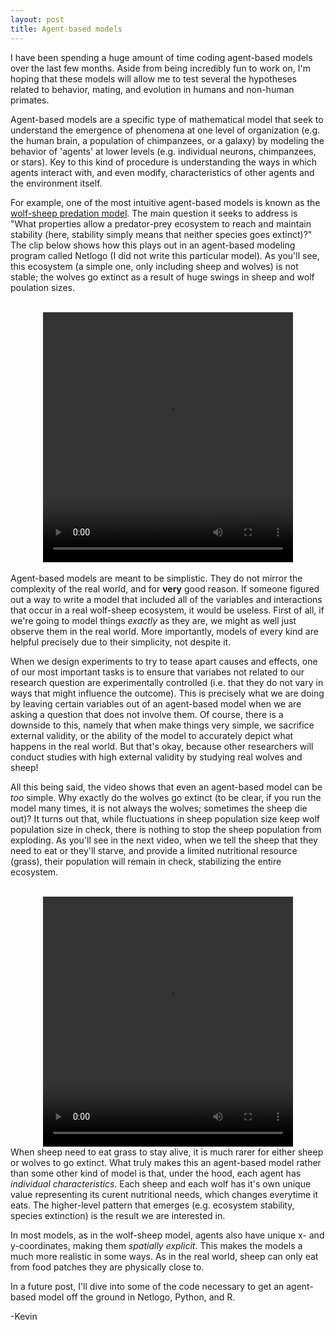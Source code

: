```yaml
---
layout: post
title: Agent-based models
---
```

<div style="text-align: left">
I have been spending a huge amount of time coding agent-based models over the last few months. Aside from being incredibly fun to work on, I'm hoping that these models will allow me to test several the hypotheses related to behavior, mating, and evolution in humans and non-human primates.

Agent-based models are a specific type of mathematical model that seek to understand the emergence of phenomena at one level of organization (e.g. the human brain, a population of chimpanzees, or a galaxy) by modeling the behavior of 'agents' at lower levels (e.g. individual neurons, chimpanzees, or stars). Key to this kind of procedure is understanding the ways in which agents interact with, and even modify, characteristics of other agents and the environment itself.

For example, one of the most intuitive agent-based models is known as the <a href="https://ccl.northwestern.edu/netlogo/models/WolfSheepPredation">wolf-sheep predation model</a>. The main question it seeks to address is "What properties allow a predator-prey ecosystem to reach and maintain stability (here, stability simply means that neither species goes extinct)?" The clip below shows how this plays out in an agent-based modeling program called Netlogo (I did not write this particular model). As you'll see, this ecosystem (a simple one, only including sheep and wolves) is not stable; the wolves go extinct as a result of huge swings in sheep and wolf poulation sizes.
</div>

<br>

<div style="text-align: center">
<video width="400" height="400" style="margin:0 auto" controls>
  <source src="/images/IMG_7462.mov" type="video/mp4">
</video>
</div>

<br>

<div style="text-align: left">
Agent-based models are meant to be simplistic. They do not mirror the complexity of the real world, and for <b>very</b> good reason. If someone figured out a way to write a model that included all of the variables and interactions that occur in a real wolf-sheep ecosystem, it would be useless. First of all, if we're going to model things <i>exactly</i> as they are, we might as well just observe them in the real world. More importantly, models of every kind are helpful precisely due to their simplicity, not despite it.

When we design experiments to try to tease apart causes and effects, one of our most important tasks is to ensure that variabes not related to our research question are experimentally controlled (i.e. that they do not vary in ways that might influence the outcome). This is precisely what we are doing by leaving certain variables out of an agent-based model when we are asking a question that does not involve them. Of course, there is a downside to this, namely that when make things very simple, we sacrifice external validity, or the ability of the model to accurately depict what happens in the real world. But that's okay, because other researchers will conduct studies with high external validity by studying real wolves and sheep!

All this being said, the video shows that even an agent-based model can be <i>too</i> simple. Why exactly do the wolves go extinct (to be clear, if you run the model many times, it is not always the wolves; sometimes the sheep die out)? It turns out that, while fluctuations in sheep population size keep wolf population size in check, there is nothing to stop the sheep population from exploding. As you'll see in the next video, when we tell the sheep that they need to eat or they'll starve, and provide a limited nutritional resource (grass), their population will remain in check, stabilizing the entire ecosystem.
</div>

<br>

<div style="text-align: center">
<video width="400" height="400" style="margin:0 auto" controls>
  <source src="/images/IMG_7464.mov" type="video/mp4">
</video>
</div>

<div style="text-align: left">
When sheep need to eat grass to stay alive, it is much rarer for either sheep or wolves to go extinct. What truly makes this an agent-based model rather than some other kind of model is that, under the hood, each agent has <i>individual characteristics</i>. Each sheep and each wolf has it's own unique value representing its curent nutritional needs, which changes everytime it eats. The higher-level pattern that emerges (e.g. ecosystem stability, species extinction) is the result we are interested in.

In most models, as in the wolf-sheep model, agents also have unique x- and y-coordinates, making them <i>spatially explicit</i>. This makes the models a much more realistic in some ways. As in the real world, sheep can only eat from food patches they are physically close to.

In a future post, I'll dive into some of the code necessary to get an agent-based model off the ground in Netlogo, Python, and R.

-Kevin
</div>
